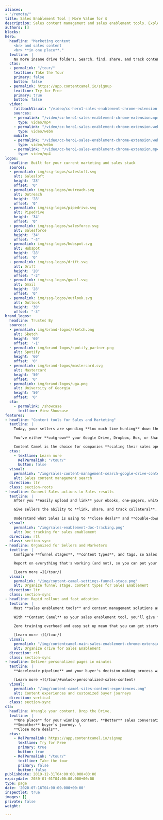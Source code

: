 ```yaml
---
aliases:
- "/remote/"
title: Sales Enablement Tool | More Value for $
description: Sales content management and sales enablement tools. Explore best practices and getting the most from your marketing and sales content. 
authors: []
blocks:
hero:
  headline: "Marketing content 
    <br> and sales content 
    <br> **in one place**."
  textline: |
    No more insane drive folders. Search, find, share, and track content everywhere with our sales enablement tools. 
  ctas:
  - permalink: "/tour/"
    textline: Take the Tour
    primary: false
    button: false
  - permalink: https://app.contentcamel.io/signup
    textline: Try for Free
    primary: true
    button: false
  video:
    fallbackVisual: "/video/cc-hero1-sales-enablement-chrome-extension-static.jpg"
    sources:
    - permalink: "/video/cc-hero1-sales-enablement-chrome-extension.mp4"
      type: video/mp4
    - permalink: "/video/cc-hero1-sales-enablement-chrome-extension.webm"
      type: video/webm
    mobile:
    - permalink: "/video/cc-hero1-sales-enablement-chrome-extension.webm"
      type: video/webm
    - permalink: "/video/cc-hero1-sales-enablement-chrome-extension.mp4"
      type: video/mp4
logos:
  headline: Built for your current marketing and sales stack
  sources:
  - permalink: img/ssg-logos/salesloft.svg
    alt: Salesloft
    height: '28'
    offset: '0'
  - permalink: img/ssg-logos/outreach.svg
    alt: Outreach
    height: '28'
    offset: '0'
  - permalink: img/ssg-logos/pipedrive.svg
    alt: Pipedrive
    height: '34'
    offset: '0'
  - permalink: img/ssg-logos/salesforce.svg
    alt: Salesforce
    height: '34'
    offset: "-4"
  - permalink: img/ssg-logos/hubspot.svg
    alt: Hubspot
    height: '28'
    offset: '0'
  - permalink: img/ssg-logos/drift.svg
    alt: Drift
    height: '20'
    offset: "-2"
  - permalink: img/ssg-logos/gmail.svg
    alt: Gmail
    height: '28'
    offset: '0'
  - permalink: img/ssg-logos/outlook.svg
    alt: Outlook
    height: '30'
    offset: "-3"
brand_logos:
  headline: Trusted By
  sources:
  - permalink: img/brand-logos/sketch.png
    alt: Sketch
    height: '60'
    offset: '-1'
  - permalink: img/brand-logos/spotify_partner.png
    alt: Spotify
    height: '60'
    offset: '0'
  - permalink: img/brand-logos/mastercard.svg
    alt: Mastercard
    height: '50'
    offset: '0'
  - permalink: img/brand-logos/uga.png
    alt: University of Georgia
    height: '50'
    offset: '0'
  cta:
    - permalink: /showcase
      textline: View Showcase
features:
- headline: "Content tools for Sales and Marketing"
  textline: |
    Today, your sellers are spending **too much time hunting** down the perfect asset that's critical to moving your deals forward. 
    
    You've either **outgrown** your Google Drive, Dropbox, Box, or Sharepoint. Or you're sick of the high-cost overhead of Highspot, Seismic, Showpad, and others. 

    Content Camel is the choice for companies **scaling their sales operations** and investing in **great content creation** to **close the gap on the competition** and **win**.
  ctas:
    - textline: Learn more
      RelPermalink: "/tour/"
      button: false
  visual:
    permalink: "/img/sales-content-management-search-google-drive-content-camel.png"
    alt: Sales content management search
  direction: ltr
  class: section-roots
- headline: Connect Sales actions to Sales results
  textline: |
    After you **easily upload and link** your ebooks, one-pagers, whitepapers, sales decks, videos, battle cards, and more, you'll be able to go **way beyond Drives** to **track sales actions** and deliver insights into **sales results**.

    Give sellers the ability to **link, share, and track collateral**. Build **custom collections** and **site resource pages** in minutes for your personalized campaigns or channel sales. 
    
    Understand what Sales is using to **close deals** and **double-down on what's working** to **secure future pipeline**.
  visual:
    permalink: "/img/sales-enablement-doc-tracking.png"
    alt: Doc tracking for sales enablement
  direction: rtl
  class: section-sync
- headline: Organized for Sellers and Marketers
  textline: |
    Configure **funnel stages**, **content types**, and tags, so Sales knows which assets to use at each stage of the sales process and buyers journey. **Group content** by **product, industry, and region** for expanding teams that are covering verticals and multiple product lines.

    Report on everything that's working (and not), so you can put your content marketing investment to work in the field.

    [Learn more →](/tour/)
  visual:
    permalink: "/img/content-camel-settings-funnel-stage.png"
    alt: Organize funnel stage, content types for Sales Enablement
  direction: ltr
  class: section-sync
- headline: Rapid rollout and fast adoption
  textline: |
    Most **sales enablement tools** and content management solutions are overly complicated and too complex to quickly roll out to your team. 
    
    With **Content Camel** as your sales enablement tool, you'll give **everyone access to content that converts** -- wherever they are working -- with our Browser Extensions.
    
    Zero training overhead and easy set up mean that you can get started today.

    [Learn more →](/tour/)
  visual:
    permalink: "/img/contentcamel-main-sales-enablement-chrome-extension.png"
    alt: Organize drive for Sales Enablement
  direction: rtl
  class: section-sync
- headline: Deliver personalized pages in minutes
  textline: |
    **Accelerate pipeline** and your buyer's decision making process with super easy **content grouping** and **publishing as branded pages**.

    [Learn more →](/tour/#unlock-personalized-sales-content)
  visual:
    permalink: "/img/content-camel-sites-content-experiences.png"
    alt: Content experiences and customized buyer journeys
  direction: vertical
  class: section-sync
cta:
  headline: Wrangle your content. Drop the Drive.
  textline: |
    **One place** for your winning content. **Better** sales conversations. \
    **Smoother** buyer's journey. \
    **Close more deals**.
  ctas: 
    - RelPermalink: https://app.contentcamel.io/signup
      textline: Try for Free
      primary: true
      button: true
    - RelPermalink: "/tour/"
      textline: Take the tour
      primary: false
      button: false
publishdate: 2019-12-31T04:00:00.000+00:00
expirydate: 2030-01-01T04:00:00.000+00:00
type: page
date: '2020-07-16T04:00:00.000+00:00'
inspectlet: true
images: []
private: false
weight:

---
```

